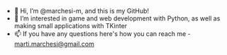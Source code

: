- 🐍 Hi, I’m @marchesi-m, and this is my GitHub! 
- 👀 I’m interested in game and web development with Python, as well as making small applications with TKinter
- 📫 If you have any questions here's how you can reach me - marti.marchesi@gmail.com

<!---
marchesi-m/marchesi-m is a ✨ special ✨ repository because its `README.md` (this file) appears on your GitHub profile.
You can click the Preview link to take a look at your changes.
--->
